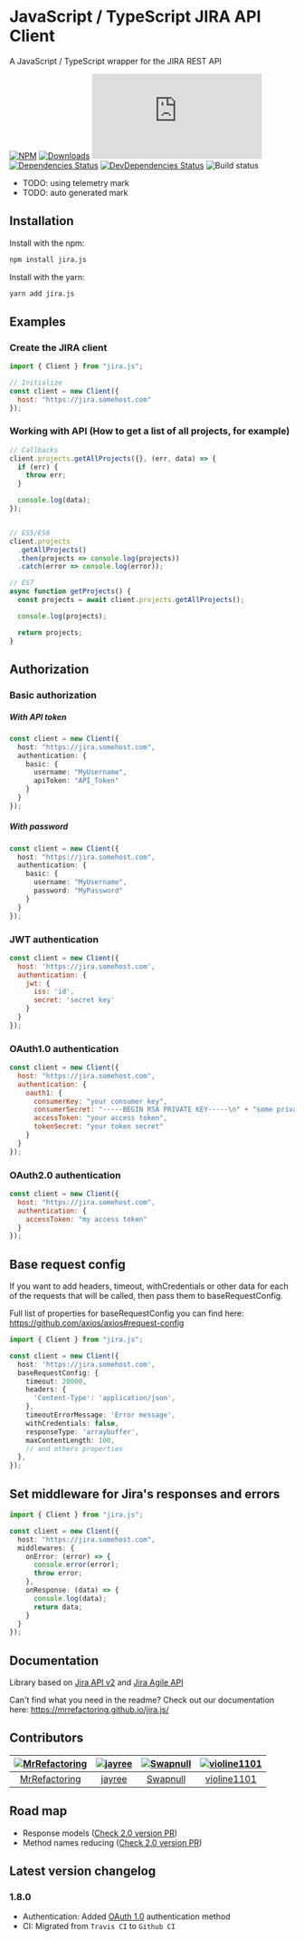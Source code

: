 # JavaScript / TypeScript JIRA API Client

A JavaScript / TypeScript wrapper for the JIRA REST API

[![NPM](https://img.shields.io/npm/v/jira.js.svg?style=flat-square)](https://www.npmjs.com/package/jira.js)
[![Downloads](https://img.shields.io/npm/dm/jira.js.svg?style=flat-square)](https://npmjs.com/jira.js)
[![Minizipped size](https://badgen.net/bundlephobia/minzip/jira.js?style=flat-square)](https://bundlephobia.com/result?p=jira.js)
[![Dependencies Status](https://david-dm.org/mrrefactoring/jira.js/status.svg?style=flat-square)](https://david-dm.org/mrrefactoring/jira.js)
[![DevDependencies Status](https://david-dm.org/mrrefactoring/jira.js/dev-status.svg?style=flat-square)](https://david-dm.org/mrrefactoring/jira.js?type=dev)
![Build status](https://github.com/mrrefactoring/jira.js/workflows/CI/badge.svg)

* TODO: using telemetry mark
* TODO: auto generated mark

## Installation

Install with the npm:

```bash
npm install jira.js
```

Install with the yarn:

```bash
yarn add jira.js
```

## Examples

### Create the JIRA client

```js
import { Client } from "jira.js";

// Initialize
const client = new Client({
  host: "https://jira.somehost.com"
});
```

### Working with API (How to get a list of all projects, for example)

```js
// Callbacks
client.projects.getAllProjects({}, (err, data) => {
  if (err) {
    throw err;
  }

  console.log(data);
});


// ES5/ES6
client.projects
  .getAllProjects()
  .then(projects => console.log(projects))
  .catch(error => console.log(error));

// ES7
async function getProjects() {
  const projects = await client.projects.getAllProjects();

  console.log(projects);

  return projects;
}
```

## Authorization

### Basic authorization

##### With API token

```ts
const client = new Client({
  host: "https://jira.somehost.com",
  authentication: {
    basic: {
      username: "MyUsername",
      apiToken: "API_Token"
    }
  }
});
```

##### With password

```ts
const client = new Client({
  host: "https://jira.somehost.com",
  authentication: {
    basic: {
      username: "MyUsername",
      password: "MyPassword"
    }
  }
});
```

### JWT authentication

```js
const client = new Client({
  host: 'https://jira.somehost.com',
  authentication: {
    jwt: {
      iss: 'id',
      secret: 'secret key'
    }
  }
});
```

### OAuth1.0 authentication

```js
const client = new Client({
  host: "https://jira.somehost.com",
  authentication: {
    oauth1: {
      consumerKey: "your consumer key",
      consumerSecret: "-----BEGIN RSA PRIVATE KEY-----\n" + "some private key\n" + "-----END RSA PRIVATE KEY-----",
      accessToken: "your access token",
      tokenSecret: "your token secret"
    }
  }
});
```

### OAuth2.0 authentication

```js
const client = new Client({
  host: "https://jira.somehost.com",
  authentication: {
    accessToken: "my access token"
  }
});
```

## Base request config

If you want to add headers, timeout, withCredentials or other data for each of the requests that will be called,
then pass them to baseRequestConfig.

Full list of properties for baseRequestConfig you can find here:
https://github.com/axios/axios#request-config

```ts
import { Client } from "jira.js";

const client = new Client({
  host: 'https://jira.somehost.com',
  baseRequestConfig: {
    timeout: 20000,
    headers: {
      'Content-Type': 'application/json',
    },
    timeoutErrorMessage: 'Error message',
    withCredentials: false,
    responseType: 'arraybuffer',
    maxContentLength: 100,
    // and others properties
  },
});
```

## Set middleware for Jira's responses and errors

 ```ts
 import { Client } from "jira.js";

 const client = new Client({
   host: "https://jira.somehost.com",
   middlewares: {
     onError: (error) => {
       console.error(error);
       throw error;
     },
     onResponse: (data) => {
       console.log(data);
       return data;
     }
   }
 });
 ```

## Documentation

Library based on [Jira API v2](https://developer.atlassian.com/cloud/jira/platform/rest/v2) and [Jira Agile API](https://developer.atlassian.com/cloud/jira/software/rest)

Can't find what you need in the readme? Check out our documentation here: https://mrrefactoring.github.io/jira.js/

## Contributors

[<img alt="MrRefactoring" src="https://avatars0.githubusercontent.com/u/10329528?v=4&s=117 width=117">](https://github.com/MrRefactoring) |[<img alt="jayree" src="https://avatars3.githubusercontent.com/u/14836154?s=400&v=4">](https://github.com/jayree) |[<img alt="Swapnull" src="https://avatars0.githubusercontent.com/u/4456346?v=4&s=117 width=117">](https://github.com/Swapnull) |[<img alt="violine1101" src="https://avatars0.githubusercontent.com/u/12451842?v=4&s=117 width=117">](https://github.com/violine1101) |
:---:|:---:|:---:|:---:|
[MrRefactoring](https://github.com/MrRefactoring)|[jayree](https://github.com/jayree)|[Swapnull](https://github.com/Swapnull)|[violine1101](https://github.com/violine1101)|

## Road map

- Response models ([Check 2.0 version PR](https://github.com/MrRefactoring/jira.js/pull/76))
- Method names reducing ([Check 2.0 version PR](https://github.com/MrRefactoring/jira.js/pull/76))

## Latest version changelog

### 1.8.0

- Authentication: Added [OAuth 1.0](https://developer.atlassian.com/server/jira/platform/oauth/) authentication method
- CI: Migrated from `Travis CI` to `Github CI`
